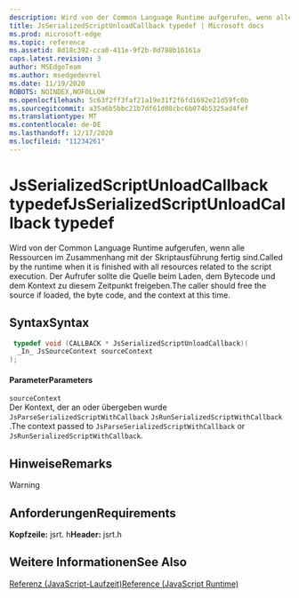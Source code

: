 ```yaml
---
description: Wird von der Common Language Runtime aufgerufen, wenn alle Ressourcen im Zusammenhang mit der Skriptausführung fertig sind. Der Aufrufer sollte die Quelle beim Laden, dem Bytecode und dem Kontext zu diesem Zeitpunkt freigeben.
title: JsSerializedScriptUnloadCallback typedef | Microsoft docs
ms.prod: microsoft-edge
ms.topic: reference
ms.assetid: 8d18c392-cca0-411e-9f2b-0d788b16161a
caps.latest.revision: 3
author: MSEdgeTeam
ms.author: msedgedevrel
ms.date: 11/19/2020
ROBOTS: NOINDEX,NOFOLLOW
ms.openlocfilehash: 5c63f2ff3faf21a19e31f2f6fd1692e21d59fc0b
ms.sourcegitcommit: a35a6b5bbc21b7df61d08cbc6b074b5325ad4fef
ms.translationtype: MT
ms.contentlocale: de-DE
ms.lasthandoff: 12/17/2020
ms.locfileid: "11234261"
---
```

# <span data-ttu-id="f17d1-104">JsSerializedScriptUnloadCallback typedef</span><span class="sxs-lookup"><span data-stu-id="f17d1-104">JsSerializedScriptUnloadCallback typedef</span></span>

<span data-ttu-id="f17d1-105">Wird von der Common Language Runtime aufgerufen, wenn alle Ressourcen im Zusammenhang mit der Skriptausführung fertig sind.</span><span class="sxs-lookup"><span data-stu-id="f17d1-105">Called by the runtime when it is finished with all resources related to the script execution.</span></span> <span data-ttu-id="f17d1-106">Der Aufrufer sollte die Quelle beim Laden, dem Bytecode und dem Kontext zu diesem Zeitpunkt freigeben.</span><span class="sxs-lookup"><span data-stu-id="f17d1-106">The caller should free the source if loaded, the byte code, and the context at this time.</span></span>  
  
## <span data-ttu-id="f17d1-107">Syntax</span><span class="sxs-lookup"><span data-stu-id="f17d1-107">Syntax</span></span>  
  
```cpp  
 typedef void (CALLBACK * JsSerializedScriptUnloadCallback)(  
  _In_ JsSourceContext sourceContext  
);  
```  
  
#### <span data-ttu-id="f17d1-108">Parameter</span><span class="sxs-lookup"><span data-stu-id="f17d1-108">Parameters</span></span>  
 `sourceContext`  
 <span data-ttu-id="f17d1-109">Der Kontext, der an oder übergeben wurde `JsParseSerializedScriptWithCallback` `JsRunSerializedScriptWithCallback` .</span><span class="sxs-lookup"><span data-stu-id="f17d1-109">The context passed to `JsParseSerializedScriptWithCallback` or `JsRunSerializedScriptWithCallback`.</span></span>  
  
## <span data-ttu-id="f17d1-110">Hinweise</span><span class="sxs-lookup"><span data-stu-id="f17d1-110">Remarks</span></span>  
  
> [!WARNING]
## <span data-ttu-id="f17d1-111">Anforderungen</span><span class="sxs-lookup"><span data-stu-id="f17d1-111">Requirements</span></span>  
 <span data-ttu-id="f17d1-112">**Kopfzeile:** jsrt. h</span><span class="sxs-lookup"><span data-stu-id="f17d1-112">**Header:** jsrt.h</span></span>  
  
## <span data-ttu-id="f17d1-113">Weitere Informationen</span><span class="sxs-lookup"><span data-stu-id="f17d1-113">See Also</span></span>  
 [<span data-ttu-id="f17d1-114">Referenz (JavaScript-Laufzeit)</span><span class="sxs-lookup"><span data-stu-id="f17d1-114">Reference (JavaScript Runtime)</span></span>](../chakra-hosting/reference-javascript-runtime.md)
